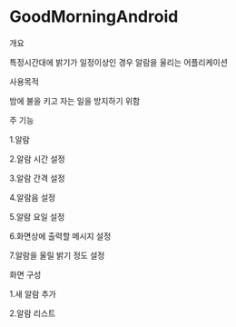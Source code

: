 # GoodMorningAndroid
개요

특정시간대에 밝기가 일정이상인 경우 알람을 울리는 어플리케이션

사용목적

밤에 불을 키고 자는 일을 방지하기 위함

주 기능

1.알람

2.알람 시간 설정

3.알람 간격 설정

4.알람음 설정

5.알람 요일 설정

6.화면상에 출력할 메시지 설정

7.알람을 울릴 밝기 정도 설정

화면 구성

1.새 알람 추가

2.알람 리스트



